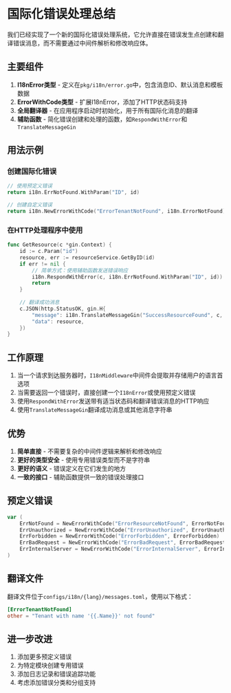 # 国际化错误处理总结

我们已经实现了一个新的国际化错误处理系统，它允许直接在错误发生点创建和翻译错误消息，而不需要通过中间件解析和修改响应体。

## 主要组件

1. **I18nError类型** - 定义在`pkg/i18n/error.go`中，包含消息ID、默认消息和模板数据
2. **ErrorWithCode类型** - 扩展I18nError，添加了HTTP状态码支持
3. **全局翻译器** - 在应用程序启动时初始化，用于所有国际化消息的翻译
4. **辅助函数** - 简化错误创建和处理的函数，如`RespondWithError`和`TranslateMessageGin`

## 用法示例

### 创建国际化错误

```go
// 使用预定义错误
return i18n.ErrNotFound.WithParam("ID", id)

// 创建自定义错误
return i18n.NewErrorWithCode("ErrorTenantNotFound", i18n.ErrorNotFound).WithParam("Name", tenantName)
```

### 在HTTP处理程序中使用

```go
func GetResource(c *gin.Context) {
    id := c.Param("id")
    resource, err := resourceService.GetByID(id)
    if err != nil {
        // 简单方式：使用辅助函数发送错误响应
        i18n.RespondWithError(c, i18n.ErrNotFound.WithParam("ID", id))
        return
    }
    
    // 翻译成功消息
    c.JSON(http.StatusOK, gin.H{
        "message": i18n.TranslateMessageGin("SuccessResourceFound", c, nil),
        "data": resource,
    })
}
```

## 工作原理

1. 当一个请求到达服务器时，`I18nMiddleware`中间件会提取并存储用户的语言首选项
2. 当需要返回一个错误时，直接创建一个`I18nError`或使用预定义错误
3. 使用`RespondWithError`发送带有适当状态码和翻译错误消息的HTTP响应
4. 使用`TranslateMessageGin`翻译成功消息或其他消息字符串

## 优势

1. **简单直接** - 不需要复杂的中间件逻辑来解析和修改响应
2. **更好的类型安全** - 使用专用错误类型而不是字符串
3. **更好的语义** - 错误定义在它们发生的地方
4. **一致的接口** - 辅助函数提供一致的错误处理接口

## 预定义错误

```go
var (
    ErrNotFound = NewErrorWithCode("ErrorResourceNotFound", ErrorNotFound)
    ErrUnauthorized = NewErrorWithCode("ErrorUnauthorized", ErrorUnauthorized)
    ErrForbidden = NewErrorWithCode("ErrorForbidden", ErrorForbidden)
    ErrBadRequest = NewErrorWithCode("ErrorBadRequest", ErrorBadRequest)
    ErrInternalServer = NewErrorWithCode("ErrorInternalServer", ErrorInternalServer)
)
```

## 翻译文件

翻译文件位于`configs/i18n/{lang}/messages.toml`，使用以下格式：

```toml
[ErrorTenantNotFound]
other = "Tenant with name '{{.Name}}' not found"
```

## 进一步改进

1. 添加更多预定义错误
2. 为特定模块创建专用错误
3. 添加日志记录和错误追踪功能
4. 考虑添加错误分类和分组支持 